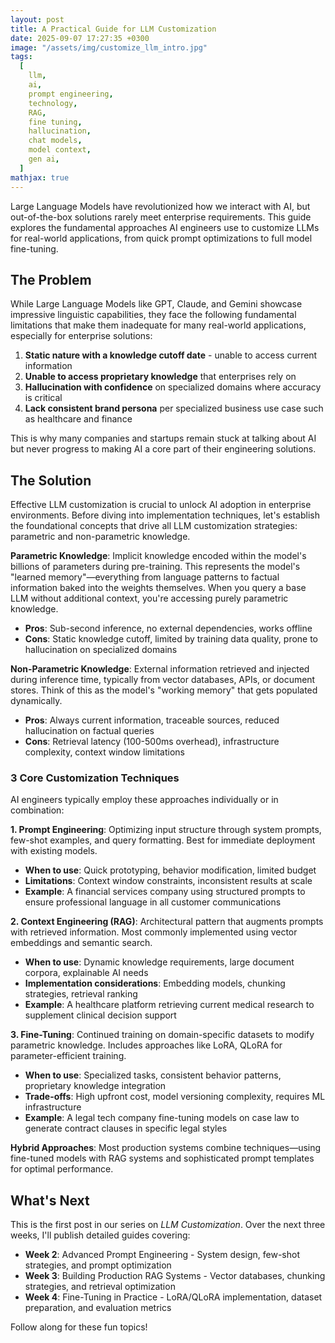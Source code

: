 ```yaml
---
layout: post
title: A Practical Guide for LLM Customization
date: 2025-09-07 17:27:35 +0300
image: "/assets/img/customize_llm_intro.jpg"
tags:
  [
    llm,
    ai,
    prompt engineering,
    technology,
    RAG,
    fine tuning,
    hallucination,
    chat models,
    model context,
    gen ai,
  ]
mathjax: true
---
```


Large Language Models have revolutionized how we interact with AI, but out-of-the-box solutions rarely meet enterprise requirements. This guide explores the fundamental approaches AI engineers use to customize LLMs for real-world applications, from quick prompt optimizations to full model fine-tuning.

## The Problem

While Large Language Models like GPT, Claude, and Gemini showcase impressive linguistic capabilities, they face the following fundamental limitations that make them inadequate for many real-world applications, especially for enterprise solutions:

1. **Static nature with a knowledge cutoff date** - unable to access current information
2. **Unable to access proprietary knowledge** that enterprises rely on
3. **Hallucination with confidence** on specialized domains where accuracy is critical
4. **Lack consistent brand persona** per specialized business use case such as healthcare and finance

This is why many companies and startups remain stuck at talking about AI but never progress to making AI a core part of their engineering solutions.

## The Solution

Effective LLM customization is crucial to unlock AI adoption in enterprise environments. Before diving into implementation techniques, let's establish the foundational concepts that drive all LLM customization strategies: parametric and non-parametric knowledge.

**Parametric Knowledge**: Implicit knowledge encoded within the model's billions of parameters during pre-training. This represents the model's "learned memory"—everything from language patterns to factual information baked into the weights themselves. When you query a base LLM without additional context, you're accessing purely parametric knowledge.

- **Pros**: Sub-second inference, no external dependencies, works offline
- **Cons**: Static knowledge cutoff, limited by training data quality, prone to hallucination on specialized domains

**Non-Parametric Knowledge**: External information retrieved and injected during inference time, typically from vector databases, APIs, or document stores. Think of this as the model's "working memory" that gets populated dynamically.

- **Pros**: Always current information, traceable sources, reduced hallucination on factual queries
- **Cons**: Retrieval latency (100-500ms overhead), infrastructure complexity, context window limitations

### 3 Core Customization Techniques

AI engineers typically employ these approaches individually or in combination:

**1. Prompt Engineering**: Optimizing input structure through system prompts, few-shot examples, and query formatting. Best for immediate deployment with existing models.

- **When to use**: Quick prototyping, behavior modification, limited budget
- **Limitations**: Context window constraints, inconsistent results at scale
- **Example**: A financial services company using structured prompts to ensure professional language in all customer communications

**2. Context Engineering (RAG)**: Architectural pattern that augments prompts with retrieved information. Most commonly implemented using vector embeddings and semantic search.

- **When to use**: Dynamic knowledge requirements, large document corpora, explainable AI needs
- **Implementation considerations**: Embedding models, chunking strategies, retrieval ranking
- **Example**: A healthcare platform retrieving current medical research to supplement clinical decision support

**3. Fine-Tuning**: Continued training on domain-specific datasets to modify parametric knowledge. Includes approaches like LoRA, QLoRA for parameter-efficient training.

- **When to use**: Specialized tasks, consistent behavior patterns, proprietary knowledge integration
- **Trade-offs**: High upfront cost, model versioning complexity, requires ML infrastructure
- **Example**: A legal tech company fine-tuning models on case law to generate contract clauses in specific legal styles

**Hybrid Approaches**: Most production systems combine techniques—using fine-tuned models with RAG systems and sophisticated prompt templates for optimal performance.

## What's Next

This is the first post in our series on _LLM Customization_. Over the next three weeks, I'll publish detailed guides covering:

- **Week 2**: Advanced Prompt Engineering - System design, few-shot strategies, and prompt optimization
- **Week 3**: Building Production RAG Systems - Vector databases, chunking strategies, and retrieval optimization
- **Week 4**: Fine-Tuning in Practice - LoRA/QLoRA implementation, dataset preparation, and evaluation metrics

Follow along for these fun topics!

